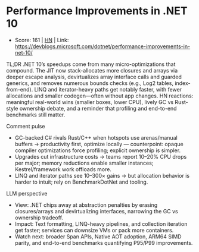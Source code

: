 # Performance Improvements in .NET 10

- Score: 161 | [HN](https://news.ycombinator.com/item?id=45197608) | Link: https://devblogs.microsoft.com/dotnet/performance-improvements-in-net-10/

TL;DR
.NET 10’s speedups come from many micro-optimizations that compound. The JIT now stack-allocates more closures and arrays via deeper escape analysis, devirtualizes array interface calls and guarded generics, and removes numerous bounds checks (e.g., Log2 tables, index-from-end). LINQ and iterator-heavy paths get notably faster, with fewer allocations and smaller codegen—often without app changes. HN reactions: meaningful real-world wins (smaller boxes, lower CPU), lively GC vs Rust-style ownership debate, and a reminder that profiling and end-to-end benchmarks still matter.

Comment pulse
- GC-backed C# rivals Rust/C++ when hotspots use arenas/manual buffers → productivity first, optimize locally — counterpoint: opaque compiler optimizations force profiling; explicit ownership is simpler.
- Upgrades cut infrastructure costs → teams report 10–20% CPU drops per major; memory reductions enable smaller instances; Kestrel/framework work offloads more.
- LINQ and iterator paths see 10–300× gains → but allocation behavior is harder to intuit; rely on BenchmarkDotNet and tooling.

LLM perspective
- View: .NET chips away at abstraction penalties by erasing closures/arrays and devirtualizing interfaces, narrowing the GC vs ownership tradeoff.
- Impact: Text formatting, LINQ-heavy pipelines, and collection iteration get faster; services can downsize VMs or pack more containers.
- Watch next: broader Span<T> APIs, Native AOT adoption, ARM64 SIMD parity, and end-to-end benchmarks quantifying P95/P99 improvements.
